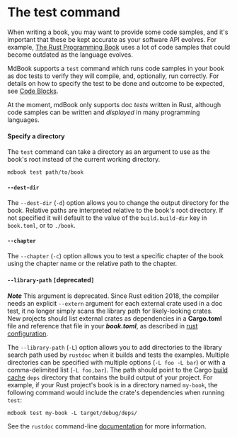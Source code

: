 # The test command

When writing a book, you may want to provide some code samples,
and it's important that these be kept accurate as your software API evolves.
For example,
[The Rust Programming Book](https://doc.rust-lang.org/stable/book/) uses a lot
of code samples that could become outdated as the language evolves.

MdBook supports a `test` command which runs code samples in your book as doc tests to verify they
will compile, and, optionally, run correctly.
For details on how to specify the test to be done and outcome to be expected, see [Code Blocks](/format/mdbook.md#code-blocks).

At the moment, mdBook only supports doc *tests* written in Rust, although code samples can be written and *displayed* in many programming languages.

#### Specify a directory

The `test` command can take a directory as an argument to use as the book's root
instead of the current working directory.

```bash
mdbook test path/to/book
```

#### `--dest-dir`

The `--dest-dir` (`-d`) option allows you to change the output directory for the
book. Relative paths are interpreted relative to the book's root directory. If
not specified it will default to the value of the `build.build-dir` key in
`book.toml`, or to `./book`.

#### `--chapter`

The `--chapter` (`-c`) option allows you to test a specific chapter of the
book using the chapter name or the relative path to the chapter.

#### `--library-path` `[`deprecated`]`

***Note*** This argument is deprecated.  Since Rust edition 2018, the compiler needs an explicit `--extern` argument for each external crate used in a  doc test, it no longer simply scans the library path for likely-looking crates.  
New projects should list external crates as dependencies in a **Cargo.toml** file and reference that file in your ***book.toml***, as described in [rust configuration](/format/configuration/general.html#rust-options).

The `--library-path` (`-L`) option allows you to add directories to the library
search path used by `rustdoc` when it builds and tests the examples. Multiple
directories can be specified with multiple options (`-L foo -L bar`) or with a
comma-delimited list (`-L foo,bar`). The path should point to the Cargo
[build cache](https://doc.rust-lang.org/cargo/guide/build-cache.html) `deps` directory that
contains the build output of your project. For example, if your Rust project's book is in a directory
named `my-book`, the following command would include the crate's dependencies when running `test`:

```shell
mdbook test my-book -L target/debug/deps/
```

See the `rustdoc` command-line [documentation](https://doc.rust-lang.org/rustdoc/command-line-arguments.html#-l--library-path-where-to-look-for-dependencies)
for more information.
